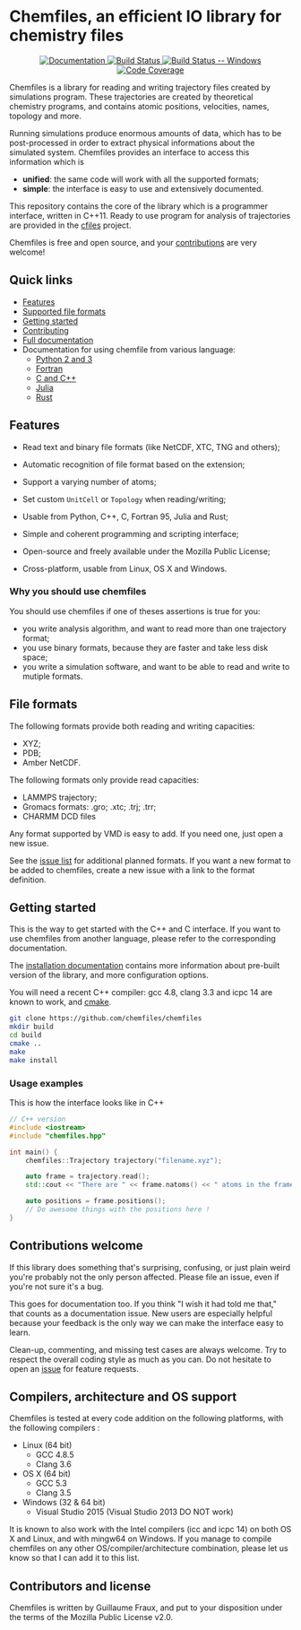 # Chemfiles, an efficient IO library for chemistry files

<div align="center">
<a href="http://chemfiles.readthedocs.io">
    <img alt="Documentation"
    src="https://readthedocs.org/projects/chemfiles/badge/?version=latest" />
</a>
<a href="https://travis-ci.org/chemfiles/chemfiles">
    <img alt="Build Status"
    src="https://img.shields.io/travis/chemfiles/chemfiles/master.svg" />
</a>
<a href="https://ci.appveyor.com/project/Luthaf/chemfiles/branch/master">
    <img alt="Build Status -- Windows"
    src="https://ci.appveyor.com/api/projects/status/dvn6nr3lsssd23lo/branch/master?svg=true" />
</a>
<a href="http://codecov.io/github/chemfiles/chemfiles?branch=master">
    <img alt="Code Coverage"
    src="http://codecov.io/github/chemfiles/chemfiles/coverage.svg?branch=master"/>
</a>
</div>

Chemfiles is a library for reading and writing trajectory files created by
simulations program. These trajectories are created by theoretical chemistry
programs, and contains atomic positions, velocities, names, topology and more.

Running simulations produce enormous amounts of data, which has to be
post-processed in order to extract physical informations about the simulated
system. Chemfiles provides an interface to access this information which is
- **unified**: the same code will work with all the supported formats;
- **simple**: the interface is easy to use and extensively documented.

This repository contains the core of the library which is a programmer
interface, written in C++11. Ready to use program for analysis of trajectories
are provided in the [cfiles](https://github.com/chemfiles/cfiles) project.

Chemfiles is free and open source, and your
[contributions](#contributions-welcome) are very welcome!

## Quick links

- [Features](#features)
- [Supported file formats](#supported-formats)
- [Getting started](#getting-started)
- [Contributing](#contributions-welcome)
- [Full documentation](http://chemfiles.readthedocs.org/en/latest/)
- Documentation for using chemfile from various language:
    - [Python 2 and 3](https://chemfiles.readthedocs.io/projects/python/)
    - [Fortran](https://chemfiles.readthedocs.io/projects/fortran/)
    - [C and C++](https://chemfiles.readthedocs.io/)
    - [Julia](https://chemfiles.readthedocs.io/projects/julia/)
    - [Rust](http://chemfiles.github.io/chemfiles.rs/)

## Features

- Read text and binary file formats (like NetCDF, XTC, TNG and others);
- Automatic recognition of file format based on the extension;
- Support a varying number of atoms;
- Set custom `UnitCell` or `Topology` when reading/writing;

- Usable from Python, C++, C, Fortran 95, Julia and Rust;
- Simple and coherent programming and scripting interface;
- Open-source and freely available under the Mozilla Public License;
- Cross-platform, usable from Linux, OS X and Windows.

### Why you should use chemfiles

You should use chemfiles if one of theses assertions is true for you:

- you write analysis algorithm, and want to read more than one trajectory format;
- you use binary formats, because they are faster and take less disk space;
- you write a simulation software, and want to be able to read and write to mutiple formats.

## File formats

The following formats provide both reading and writing capacities:
- XYZ;
- PDB;
- Amber NetCDF.

The following formats only provide read capacities:
- LAMMPS trajectory;
- Gromacs formats: .gro; .xtc; .trj; .trr;
- CHARMM DCD files

Any format supported by VMD is easy to add. If you need one, just open a new
issue.

See the [issue list](https://github.com/chemfiles/chemfiles/labels/New%20Format)
for additional planned formats. If you want a new format to be added to
chemfiles, create a new issue with a link to the format definition.

## Getting started

This is the way to get started with the C++ and C interface. If you want to use
chemfiles from another language, please refer to the corresponding
documentation.

The [installation documentation][install] contains more information about
pre-built version of the library, and more configuration options.

[install]: http://chemfiles.readthedocs.io/en/latest/installation.html

You will need a recent C++ compiler: gcc 4.8, clang 3.3 and icpc 14 are
known to work, and [cmake](http://cmake.org/).

```bash
git clone https://github.com/chemfiles/chemfiles
mkdir build
cd build
cmake ..
make
make install
```

### Usage examples

This is how the interface looks like in C++

```cpp
// C++ version
#include <iostream>
#include "chemfiles.hpp"

int main() {
    chemfiles::Trajectory trajectory("filename.xyz");

    auto frame = trajectory.read();
    std::cout << "There are " << frame.natoms() << " atoms in the frame" << std::endl;

    auto positions = frame.positions();
    // Do awesome things with the positions here !
}
```

## Contributions welcome

If this library does something that's surprising, confusing, or just plain weird
you're probably not the only person affected.  Please file an issue, even if
you're not sure it's a bug.

This goes for documentation too. If you think "I wish it had told me that," that
counts as a documentation issue.  New users are especially helpful because your
feedback is the only way we can make the interface easy to learn.

Clean-up, commenting, and missing test cases are always welcome. Try to respect
the overall coding style as much as you can. Do not hesitate to open an [issue]
for feature requests.

[issue]: https://github.com/chemfiles/chemfiles/issues/new

## Compilers, architecture and OS support

Chemfiles is tested at every code addition on the following platforms, with the
following compilers :

- Linux (64 bit)
    - GCC 4.8.5
    - Clang 3.6
- OS X (64 bit)
    - GCC 5.3
    - Clang 3.5
- Windows (32 & 64 bit)
    - Visual Studio 2015 (Visual Studio 2013 DO NOT work)

It is known to also work with the Intel compilers (icc and icpc 14) on both OS X
and Linux, and with mingw64 on Windows. If you manage to compile chemfiles on
any other OS/compiler/architecture combination, please let us know so that I can
add it to this list.


## Contributors and license

Chemfiles is written by Guillaume Fraux, and put to your disposition under the
terms of the Mozilla Public License v2.0.
